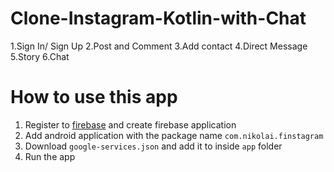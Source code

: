 # Clone-Instagram-Kotlin-with-Chat
1.Sign In/ Sign Up
2.Post and Comment
3.Add contact
4.Direct Message
5.Story
6.Chat
# How to use this app
1. Register to [firebase](https://firebase.google.com/) and create firebase application
2. Add android application with the package name `com.nikolai.finstagram`
3. Download `google-services.json` and add it to inside `app` folder
4. Run the app
